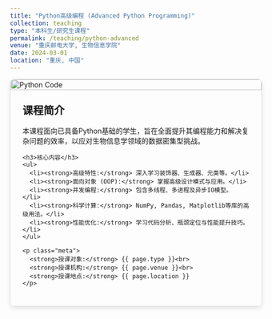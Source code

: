 ```yaml
---
title: "Python高级编程 (Advanced Python Programming)"
collection: teaching
type: "本科生/研究生课程"
permalink: /teaching/python-advanced
venue: "重庆邮电大学, 生物信息学院"
date: 2024-03-01
location: "重庆, 中国"
---
```


<style>
.course-card {
    display: flex;
    flex-wrap: wrap;
    border: 1px solid #e0e0e0;
    border-radius: 8px;
    overflow: hidden;
    margin-bottom: 2rem;
    box-shadow: 0 4px 8px rgba(0,0,0,0.1);
    transition: box-shadow 0.3s ease-in-out;
}
.course-card:hover {
    box-shadow: 0 8px 16px rgba(0,0,0,0.2);
}
.course-image {
    flex: 1 1 300px; /* Flex properties for responsiveness */
    min-width: 250px;
}
.course-image img {
    width: 100%;
    height: 100%;
    object-fit: cover; /* Ensures the image covers the area without distortion */
}
.course-details {
    flex: 2 1 400px; /* Allows details to take more space */
    padding: 1.5rem;
}
.course-details h2 {
    margin-top: 0;
}
.course-details .meta {
    font-size: 0.9rem;
    opacity: 0.7;    
    margin-bottom: 1rem;
}
.course-details ul {
    padding-left: 20px;
}
.course-details li {
    margin-bottom: 0.5rem;
}
</style>

<div class="course-card">
  <div class="course-image">
    <img src="https://preview.qiantucdn.com/agency/dp/dp_thumbs/9233766/289754988/staff_1024.jpg!w1024_new_small_1" alt="Python Code">
  </div>
  <div class="course-details">
    <h2>课程简介</h2>
    <p>本课程面向已具备Python基础的学生，旨在全面提升其编程能力和解决复杂问题的效率，以应对生物信息学领域的数据密集型挑战。</p>
    
    <h3>核心内容</h3>
    <ul>
      <li><strong>高级特性:</strong> 深入学习装饰器、生成器、元类等。</li>
      <li><strong>面向对象 (OOP):</strong> 掌握高级设计模式与应用。</li>
      <li><strong>并发编程:</strong> 包含多线程、多进程及异步IO模型。</li>
      <li><strong>科学计算:</strong> NumPy, Pandas, Matplotlib等库的高级用法。</li>
      <li><strong>性能优化:</strong> 学习代码分析、瓶颈定位与性能提升技巧。</li>
    </ul>
    
    <p class="meta">
      <strong>授课对象:</strong> {{ page.type }}<br>
      <strong>授课机构:</strong> {{ page.venue }}<br>
      <strong>授课地点:</strong> {{ page.location }}
    </p>
  </div>
</div>